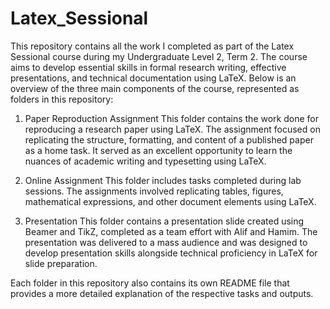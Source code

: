 # Latex_Sessional

This repository contains all the work I completed as part of the Latex Sessional course during my Undergraduate Level 2, Term 2. The course aims to develop essential skills in formal research writing, effective presentations, and technical documentation using LaTeX. Below is an overview of the three main components of the course, represented as folders in this repository:

1. Paper Reproduction Assignment
This folder contains the work done for reproducing a research paper using LaTeX. The assignment focused on replicating the structure, formatting, and content of a published paper as a home task. It served as an excellent opportunity to learn the nuances of academic writing and typesetting using LaTeX.

2. Online Assignment
This folder includes tasks completed during lab sessions. The assignments involved replicating tables, figures, mathematical expressions, and other document elements using LaTeX. 

3. Presentation
This folder contains a presentation slide created using Beamer and TikZ, completed as a team effort with Alif and Hamim. The presentation was delivered to a mass audience and was designed to develop presentation skills alongside technical proficiency in LaTeX for slide preparation.

Each folder in this repository also contains its own README file that provides a more detailed explanation of the respective tasks and outputs.
